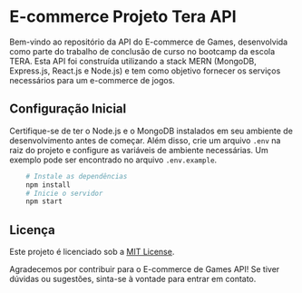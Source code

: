 # E-commerce Projeto Tera API

Bem-vindo ao repositório da API do E-commerce de Games, desenvolvida como parte do trabalho de conclusão de curso no bootcamp da escola TERA. Esta API foi construída utilizando a stack MERN (MongoDB, Express.js, React.js e Node.js) e tem como objetivo fornecer os serviços necessários para um e-commerce de jogos.

## Configuração Inicial

Certifique-se de ter o Node.js e o MongoDB instalados em seu ambiente de desenvolvimento antes de começar. Além disso, crie um arquivo `.env` na raiz do projeto e configure as variáveis de ambiente necessárias. Um exemplo pode ser encontrado no arquivo `.env.example`.

```bash
    # Instale as dependências
    npm install
    # Inicie o servidor
    npm start
```

## Licença

Este projeto é licenciado sob a [MIT License](./License.md).

Agradecemos por contribuir para o E-commerce de Games API! Se tiver dúvidas ou sugestões, sinta-se à vontade para entrar em contato.

